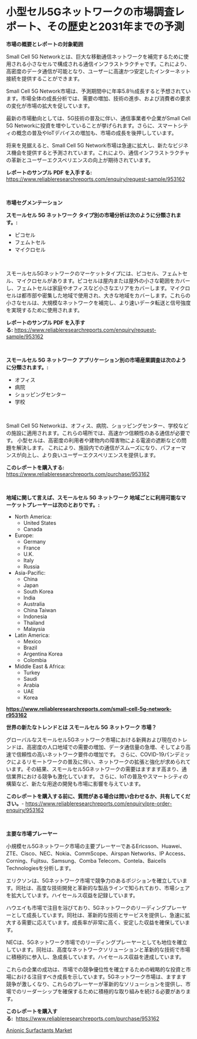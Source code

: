 <p><h1>小型セル5Gネットワークの市場調査レポート、その歴史と2031年までの予測</h1></p><p><strong>市場の概要とレポートの対象範囲</strong></p>
<p><p>Small Cell 5G Networkとは、巨大な移動通信ネットワークを補完するために使用される小さなセルで構成される通信インフラストラクチャです。これにより、高密度のデータ通信が可能となり、ユーザーに高速かつ安定したインターネット接続を提供することができます。</p><p>Small Cell 5G Network市場は、予測期間中に年率5.8％成長すると予想されています。市場全体の成長分析では、需要の増加、技術の進歩、および消費者の要求の変化が市場の拡大を促しています。</p><p>最新の市場動向としては、5G技術の普及に伴い、通信事業者や企業がSmall Cell 5G Networkに投資を増やしていることが挙げられます。さらに、スマートシティの概念の普及やIoTデバイスの増加も、市場の成長を後押ししています。</p><p>将来を見据えると、Small Cell 5G Network市場は急速に拡大し、新たなビジネス機会を提供すると予測されています。これにより、通信インフラストラクチャの革新とユーザーエクスペリエンスの向上が期待されています。</p></p>
<p><strong>レポートのサンプル PDF を入手する:</strong> <a href="https://www.reliableresearchreports.com/enquiry/request-sample/953162">https://www.reliableresearchreports.com/enquiry/request-sample/953162</a></p>
<p>&nbsp;</p>
<p><strong>市場セグメンテーション</strong></p>
<p><strong>スモールセル 5G ネットワーク タイプ別の市場分析は次のように分類されます。:</strong></p>
<p><ul><li>ピコセル</li><li>フェムトセル</li><li>マイクロセル</li></ul></p>
<p>&nbsp;</p>
<p><p>スモールセル5Gネットワークのマーケットタイプには、ピコセル、フェムトセル、マイクロセルがあります。ピコセルは屋内または屋外の小さな範囲をカバーし、フェムトセルは家庭やオフィスなど小さなエリアをカバーします。マイクロセルは都市部や密集した地域で使用され、大きな地域をカバーします。これらの小さなセルは、大規模なネットワークを補完し、より速いデータ転送と信号強度を実現するために使用されます。</p></p>
<p><strong>レポートのサンプル PDF を入手する:</strong>&nbsp;<a href="https://www.reliableresearchreports.com/enquiry/request-sample/953162">https://www.reliableresearchreports.com/enquiry/request-sample/953162</a></p>
<p>&nbsp;</p>
<p><strong> スモールセル 5G ネットワーク アプリケーション別の市場産業調査は次のように分類されます。:</strong></p>
<p><ul><li>オフィス</li><li>病院</li><li>ショッピングセンター</li><li>学校</li></ul></p>
<p>&nbsp;</p>
<p><p>Small Cell 5G Networkは、オフィス、病院、ショッピングセンター、学校などの施設に適用されます。これらの場所では、高速かつ信頼性のある通信が必要です。 小型セルは、高密度の利用者や建物内の障害物による電波の遮断などの問題を解決します。 これにより、施設内での通信がスムーズになり、パフォーマンスが向上し、より良いユーザーエクスペリエンスを提供します。</p></p>
<p><strong>このレポートを購入する:</strong>&nbsp; <a href="https://www.reliableresearchreports.com/purchase/953162">https://www.reliableresearchreports.com/purchase/953162</a></p>
<p>&nbsp;</p>
<p><strong>地域に関して言えば、スモールセル 5G ネットワーク 地域ごとに利用可能なマーケットプレーヤーは次のとおりです。:</strong></p>
<p><ul>
    <li>
        North America:
        <ul>
            <li>United States</li>
            <li>Canada</li>
        </ul>
    </li>
    <li>
        Europe:
        <ul>
            <li>Germany</li>
            <li>France</li>
            <li>U.K.</li>
            <li>Italy</li>
            <li>Russia</li>
        </ul>
    </li>
    <li>
        Asia-Pacific:
        <ul>
            <li>China</li>
            <li>Japan</li>
            <li>South Korea</li>
            <li>India</li>
            <li>Australia</li>
            <li>China Taiwan</li>
            <li>Indonesia</li>
            <li>Thailand</li>
            <li>Malaysia</li>
        </ul>
    </li>
    <li>
        Latin America:
        <ul>
            <li>Mexico</li>
            <li>Brazil</li>
            <li>Argentina Korea</li>
            <li>Colombia</li>
        </ul>
    </li>
    <li>
        Middle East & Africa:
        <ul>
            <li>Turkey</li>
            <li>Saudi</li>
            <li>Arabia</li>
            <li>UAE</li>
            <li>Korea</li>
        </ul>
    </li>
    </ul></p>
<p><strong><a href="https://www.reliableresearchreports.com/small-cell-5g-network-r953162">https://www.reliableresearchreports.com/small-cell-5g-network-r953162</a></strong>&nbsp;</p>
<p><strong>世界の新たなトレンドとは スモールセル 5G ネットワーク 市場？</strong></p>
<p><p>グローバルなスモールセル5Gネットワーク市場における新興および現在のトレンドは、高密度の人口地域での需要の増加、データ通信量の急増、そしてより高速で信頼性の高いネットワーク要件の増加です。 さらに、COVID-19パンデミックによるリモートワークの普及に伴い、ネットワークの拡張と強化が求められています。その結果、スモールセル5Gネットワークの需要はますます高まり、通信業界における競争も激化しています。 さらに、IoTの普及やスマートシティの構築など、新たな用途の開発も市場に影響を与えています。</p></p>
<p><strong>このレポートを購入する前に、質問がある場合は問い合わせるか、共有してください。</strong>- <a href="https://www.reliableresearchreports.com/enquiry/pre-order-enquiry/953162">https://www.reliableresearchreports.com/enquiry/pre-order-enquiry/953162</a></p>
<p>&nbsp;</p>
<p><strong>主要な市場プレーヤー</strong></p>
<p><p>小規模セル5Gネットワーク市場の主要プレーヤーであるEricsson、Huawei、ZTE、Cisco、NEC、Nokia、CommScope、Airspan Networks、IP Access、Corning、Fujitsu、Samsung、Comba Telecom、Contela、Baicells Technologiesを分析します。</p><p>エリクソンは、5Gネットワーク市場で競争力のあるポジションを確立しています。同社は、高度な技術開発と革新的な製品ラインで知られており、市場シェアを拡大しています。ハイセールス収益を記録しています。</p><p>ハウエイも市場で注目を浴びており、5Gネットワークのリーディングプレーヤーとして成長しています。同社は、革新的な技術とサービスを提供し、急速に拡大する需要に応えています。成長率が非常に高く、安定した収益を確保しています。</p><p>NECは、5Gネットワーク市場でのリーディングプレーヤーとしても地位を確立しています。同社は、高度なネットワークソリューションと革新的な技術で市場に積極的に参入し、急成長しています。ハイセールス収益を達成しています。</p><p>これらの企業の成功は、市場での競争優位性を確立するための戦略的な投資と市場における注目すべき成長を示しています。5Gネットワーク市場は、ますます競争が激しくなり、これらのプレーヤーが革新的なソリューションを提供し、市場でのリーダーシップを確保するために積極的な取り組みを続ける必要があります。</p></p>
<p><strong>このレポートを購入する:</strong>&nbsp;&nbsp;<a href="https://www.reliableresearchreports.com/purchase/953162">https://www.reliableresearchreports.com/purchase/953162</a></p>
<p><p><a href="https://bubble-tree-ea4.notion.site/Anionic-Surfactants-Market-Dynamics-2024-2031-Also-about-Its-Market-Trends-Projections-and-Opport-ea93457aa43e4ebfa8f4753aded1c74c">Anionic Surfactants Market</a></p></p>